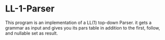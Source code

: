 # LL-1-Parser
This program is an implementation of a LL(1) top-down Parser. it gets a grammar as input and gives you its pars table in addition to the first, follow, and nullable set as result.
